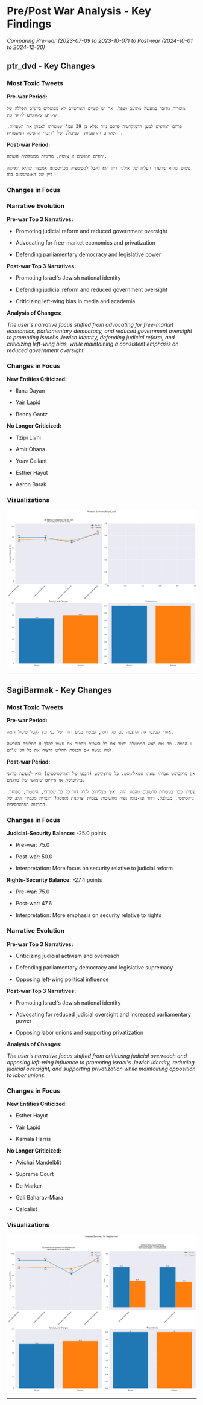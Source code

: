 # Pre/Post War Analysis - Key Findings

*Comparing Pre-war (2023-07-09 to 2023-10-07) to Post-war (2024-10-01 to 2024-12-30)*



## ptr_dvd - Key Changes


### Most Toxic Tweets


**Pre-war Period:**

```
מוסרית מדובר במעשה מתועב ושפל. אך יש קשיים תאורטיים לא מבוטלים ביישום הפללה של שקרים שקודמים ליחסי מין.
```

```
פורום המרצים למען הדמוקרטיה פרסם נייר נפלא בן 39 עמ' שמטרתו לאבחן את הטעויות, השקרים וההטעיות, כביכול, של 'דוברי ההפיכה המשטרית'.
```


**Post-war Period:**

```
יהודים חמושים זו ציונות. מדיניות ממשלתית חשובה.
```

```
פשוט שקוף שהערך העליון של אילנה דיין הוא לקבל לגיטימציה מכריסטיאן אמנפור שהיא האילנה דיין של האנטישמים בחו
```


### Changes in Focus


### Narrative Evolution

**Pre-war Top 3 Narratives:**

- Promoting judicial reform and reduced government oversight

- Advocating for free-market economics and privatization

- Defending parliamentary democracy and legislative power


**Post-war Top 3 Narratives:**

- Promoting Israel's Jewish national identity

- Defending judicial reform and reduced government oversight

- Criticizing left-wing bias in media and academia


**Analysis of Changes:**

*The user's narrative focus shifted from advocating for free-market economics, parliamentary democracy, and reduced government oversight to promoting Israel's Jewish identity, defending judicial reform, and criticizing left-wing bias, while maintaining a consistent emphasis on reduced government oversight.*



### Changes in Focus


**New Entities Criticized:**

- Ilana Dayan

- Yair Lapid

- Benny Gantz


**No Longer Criticized:**

- Tzipi Livni

- Amir Ohana

- Yoav Gallant

- Esther Hayut

- Aaron Barak


### Visualizations

![Analysis Summary for ptr_dvd](data\user_analysis\analysis_ptr_dvd_20250112_172641.png)


---


## SagiBarmak - Key Changes


### Most Toxic Tweets


**Pre-war Period:**

```
אחרי שניגבו את הרצפה עם טל רוסו, עכשיו מגיע תורו של בני גנץ לקבל טיפול דומה.
```

```
זו הרמה. מה אם ראש הממשלה יפטר את כל השרים ויהפוך את עצמו למלך זו החלופה החדשה למה נעשה אם הכנסת תחליט לרצוח את כל הג'ינג'ים.
```


**Post-war Period:**

```
אין מרקסיסט אמיתי שאינו סטאליניסט. כל טרוצקיסט (הבנט של המרקסיסטים) הוא למעשה בורגני בתחפושת או אידיוט שימושי של בורגנים.
```

```
צפיתי כבר בעשרות סרטונים מהסוג הזה. איך מצליחים לגדל דור כל כך שברירי, היסטרי, מפוחד, נרקסיסטי, מבולבל, רדוד ובו-בזמן נפוח מחשיבות עצמית וצדקנות מאוסה? תוצריה מכמירי הלב של התרבות הפרוגרסיבית.
```


### Changes in Focus

**Judicial-Security Balance:** -25.0 points

- Pre-war: 75.0

- Post-war: 50.0

- Interpretation: More focus on security relative to judicial reform


**Rights-Security Balance:** -27.4 points

- Pre-war: 75.0

- Post-war: 47.6

- Interpretation: More emphasis on security relative to rights



### Narrative Evolution

**Pre-war Top 3 Narratives:**

- Criticizing judicial activism and overreach

- Defending parliamentary democracy and legislative supremacy

- Opposing left-wing political influence


**Post-war Top 3 Narratives:**

- Promoting Israel's Jewish national identity

- Advocating for reduced judicial oversight and increased parliamentary power

- Opposing labor unions and supporting privatization


**Analysis of Changes:**

*The user's narrative focus shifted from criticizing judicial overreach and opposing left-wing influence to promoting Israel's Jewish identity, reducing judicial oversight, and supporting privatization while maintaining opposition to labor unions.*



### Changes in Focus


**New Entities Criticized:**

- Esther Hayut

- Yair Lapid

- Kamala Harris


**No Longer Criticized:**

- Avichai Mandelblit

- Supreme Court

- De Marker

- Gali Baharav-Miara

- Calcalist


### Visualizations

![Analysis Summary for SagiBarmak](data\user_analysis\analysis_SagiBarmak_20250112_172643.png)


---
